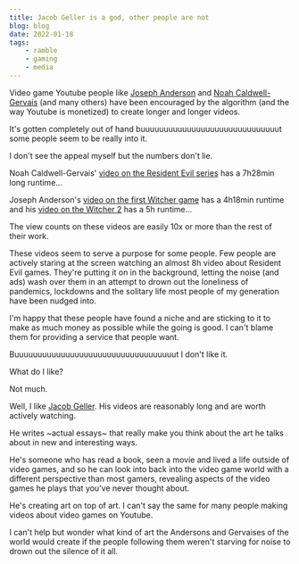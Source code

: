 ```yaml
---
title: Jacob Geller is a god, other people are not
blog: blog
date: 2022-01-18
tags:
    - ramble
    - gaming
    - media
---
```


Video game Youtube people like [Joseph Anderson](https://www.youtube.com/c/JosephAndersonChannel/videos) and [Noah Caldwell-Gervais](https://www.youtube.com/user/broadcaststsatic) (and many others) have been encouraged by the algorithm (and the way Youtube is monetized) to create longer and longer videos.

It's gotten completely out of hand buuuuuuuuuuuuuuuuuuuuuuuuuuuuuut some people seem to be really into it.

I don't see the appeal myself but the numbers don't lie.

Noah Caldwell-Gervais' [video on the Resident Evil series](https://www.youtube.com/watch?v=CZUwmfeHB58) has a 7h28min long runtime...

Joseph Anderson's [video on the first Witcher game](https://www.youtube.com/watch?v=NtrAx-rVgco) has a 4h18min runtime and his [video on the Witcher 2](https://www.youtube.com/watch?v=htYR2GdA7OE) has a 5h runtime...

The view counts on these videos are easily 10x or more than the rest of their work.

These videos seem to serve a purpose for some people. Few people are actively staring at the screen watching an almost 8h video about Resident Evil games. They're putting it on in the background, letting the noise (and ads) wash over them in an attempt to drown out the loneliness of pandemics, lockdowns and the solitary life most people of my generation have been nudged into.

I'm happy that these people have found a niche and are sticking to it to make as much money as possible while the going is good. I can't blame them for providing a service that people want.

Buuuuuuuuuuuuuuuuuuuuuuuuuuuuuuuuuuut I don't like it.

What do I like?

Not much.

Well, I like [Jacob Geller](https://www.youtube.com/c/JacobGeller/videos). His videos are reasonably long and are worth actively watching.

He writes ~actual essays~ that really make you think about the art he talks about in new and interesting ways.

He's someone who has read a book, seen a movie and lived a life outside of video games, and so he can look into back into the video game world with a different perspective than most gamers, revealing aspects of the video games he plays that you've never thought about.

He's creating art on top of art. I can't say the same for many people making videos about video games on Youtube.

I can't help but wonder what kind of art the Andersons and Gervaises of the world would create if the people following them weren't starving for noise to drown out the silence of it all.

